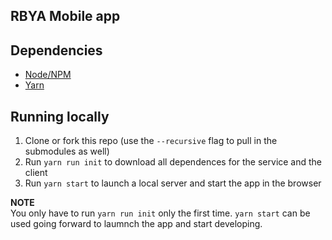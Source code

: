 ## RBYA Mobile app		

## Dependencies		
- [Node/NPM](https://nodejs.org/en/)		
- [Yarn](https://yarnpkg.com/)		

## Running locally		
1. Clone or fork this repo (use the `--recursive` flag to pull in the submodules as well)		
2. Run `yarn run init` to download all dependences for the service and the client		
3. Run `yarn start` to launch a local server and start the app in the browser		
 		
 **NOTE**		
 You only have to run `yarn run init` only the first time. `yarn start` can be used going forward to laumnch the app and start developing.